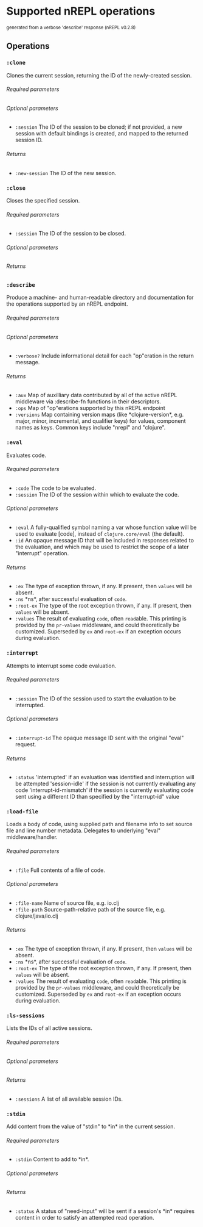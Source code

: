 <!-- This file is *generated* by #'clojure.tools.nrepl.describe-test/update-op-docs
   **Do not edit!** -->
# Supported nREPL operations

<small>generated from a verbose 'describe' response (nREPL v0.2.8)</small>

## Operations

### `:clone`

Clones the current session, returning the ID of the newly-created session.

###### Required parameters



###### Optional parameters

* `:session` The ID of the session to be cloned; if not provided, a new session with default bindings is created, and mapped to the returned session ID.


###### Returns

* `:new-session` The ID of the new session.


### `:close`

Closes the specified session.

###### Required parameters

* `:session` The ID of the session to be closed.


###### Optional parameters



###### Returns



### `:describe`

Produce a machine- and human-readable directory and documentation for the operations supported by an nREPL endpoint.

###### Required parameters



###### Optional parameters

* `:verbose?` Include informational detail for each "op"eration in the return message.


###### Returns

* `:aux` Map of auxilliary data contributed by all of the active nREPL middleware via :describe-fn functions in their descriptors.
* `:ops` Map of "op"erations supported by this nREPL endpoint
* `:versions` Map containing version maps (like \*clojure-version\*, e.g. major, minor, incremental, and qualifier keys) for values, component names as keys. Common keys include "nrepl" and "clojure".


### `:eval`

Evaluates code.

###### Required parameters

* `:code` The code to be evaluated.
* `:session` The ID of the session within which to evaluate the code.


###### Optional parameters

* `:eval` A fully-qualified symbol naming a var whose function value will be used to evaluate [code], instead of `clojure.core/eval` (the default).
* `:id` An opaque message ID that will be included in responses related to the evaluation, and which may be used to restrict the scope of a later "interrupt" operation.


###### Returns

* `:ex` The type of exception thrown, if any. If present, then `values` will be absent.
* `:ns` \*ns\*, after successful evaluation of `code`.
* `:root-ex` The type of the root exception thrown, if any. If present, then `values` will be absent.
* `:values` The result of evaluating `code`, often `read`able. This printing is provided by the `pr-values` middleware, and could theoretically be customized. Superseded by `ex` and `root-ex` if an exception occurs during evaluation.


### `:interrupt`

Attempts to interrupt some code evaluation.

###### Required parameters

* `:session` The ID of the session used to start the evaluation to be interrupted.


###### Optional parameters

* `:interrupt-id` The opaque message ID sent with the original "eval" request.


###### Returns

* `:status` 'interrupted' if an evaluation was identified and interruption will be attempted
'session-idle' if the session is not currently evaluating any code
'interrupt-id-mismatch' if the session is currently evaluating code sent using a different ID than specified by the "interrupt-id" value 


### `:load-file`

Loads a body of code, using supplied path and filename info to set source file and line number metadata. Delegates to underlying "eval" middleware/handler.

###### Required parameters

* `:file` Full contents of a file of code.


###### Optional parameters

* `:file-name` Name of source file, e.g. io.clj
* `:file-path` Source-path-relative path of the source file, e.g. clojure/java/io.clj


###### Returns

* `:ex` The type of exception thrown, if any. If present, then `values` will be absent.
* `:ns` \*ns\*, after successful evaluation of `code`.
* `:root-ex` The type of the root exception thrown, if any. If present, then `values` will be absent.
* `:values` The result of evaluating `code`, often `read`able. This printing is provided by the `pr-values` middleware, and could theoretically be customized. Superseded by `ex` and `root-ex` if an exception occurs during evaluation.


### `:ls-sessions`

Lists the IDs of all active sessions.

###### Required parameters



###### Optional parameters



###### Returns

* `:sessions` A list of all available session IDs.


### `:stdin`

Add content from the value of "stdin" to \*in\* in the current session.

###### Required parameters

* `:stdin` Content to add to \*in\*.


###### Optional parameters



###### Returns

* `:status` A status of "need-input" will be sent if a session's \*in\* requires content in order to satisfy an attempted read operation.
